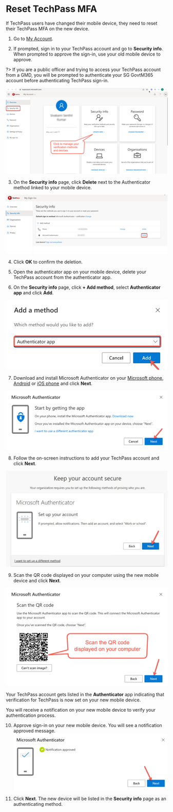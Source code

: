 # Reset TechPass MFA
If TechPass users have changed their mobile device, they need to reset their TechPass MFA on the new device.

<!--- new device
If you have a new mobile device, you'll need to set it up to work with multi-factor verification. This is a multi-step solution.-->

1. Go to [My Account](https://account.activedirectory.windowsazure.com/proofup.aspx?proofup=1).

2. If prompted, sign in to your TechPass account and go to **Security info**. When prompted to approve the sign-in, use your old mobile device to approve.

?> If you are a public officer and trying to access your TechPass account from a GMD, you will be prompted to authenticate your SG GovtM365 account before authenticating TechPass sign-in.

<kbd>![](assets/images/reset-techpass-mfa-vendor/security-info-menu.png)</kbd>

3.  On the **Security info** page, click **Delete** next to the Authenticator method linked to your mobile device.

<kbd>![delete-auth-method](assets/images/reset-techpass-mfa-vendor/delete-auth-app-for-old-device.png)

4. Click **OK** to confirm the deletion.

5. Open the authenticator app on your mobile device, delete your TechPass account from the authenticator app.

6. On the **Security info** page, click **+ Add method**, select **Authenticator app** and click **Add**.

<kbd>![add-auth-method](assets/images/reset-techpass-mfa-vendor/add-method.png)

7. Download and install Microsoft Authenticator on your [Microsoft phone](https://www.microsoft.com/en-sg/store/apps/windows-phone), [Android](https://play.google.com/store/apps?hl=en&amp;gl=US) or [iOS phone](https://www.apple.com/app-store/) and click **Next**.

  <kbd>![install-auth-method](assets/images/reset-techpass-mfa-vendor/install-auth-app.png)

8. Follow the on-screen instructions to add your TechPass account and click **Next**.

  <kbd>![keep-your-account-secure-next](assets/images/onboarding/po-non-se/keep-your-account-secure-next.png)</kbd>

9. Scan the QR code displayed on your computer using the new mobile device and click **Next**.

  <kbd>![scan-qr-code](assets/images/reset-techpass-mfa-vendor/scan-qr-code.png)

Your TechPass account gets listed in the **Authenticator** app indicating that verification for TechPass is now set on your new mobile device.

You will receive a notification on your new mobile device to verify your authentication process.

10. Approve sign-in on your new mobile device. You will see a notification approved message.
<kbd>![](assets/images/reset-techpass-mfa-vendor/verification-confirmed.png)

11. Click **Next**. The new device will be listed in the **Security info** page as an authenticating method.
